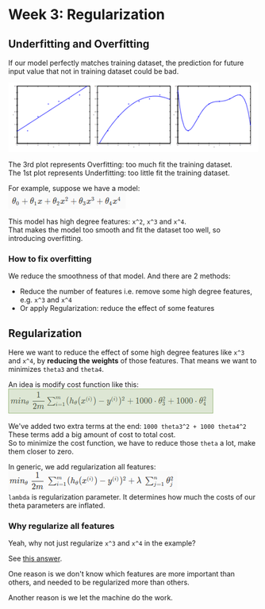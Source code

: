 # Week 3: Regularization

## Underfitting and Overfitting

If our model perfectly matches training dataset, the prediction for future input value that not in training dataset could be bad.  

![Overfitting](overfitting.png)

The 3rd plot represents Overfitting: too much fit the training dataset.  
The 1st plot represents Underfitting: too little fit the training dataset.

For example, suppose we have a model:  
![overfit-h](overfit-h.png)

This model has high degree features: `x^2`, `x^3` and `x^4`.  
That makes the model too smooth and fit the dataset too well, so introducing overfitting.

### How to fix overfitting

We reduce the smoothness of that model. And there are 2 methods:

- Reduce the number of features i.e. remove some high degree features, e.g. `x^3` and `x^4`
- Or apply Regularization: reduce the effect of some features

## Regularization

Here we want to reduce the effect of some high degree features like `x^3` and `x^4`, by **reducing the weights** of those features. That means we want to minimizes `theta3` and `theta4`.

An idea is modify cost function like this:  
![reg cost](reg-cost.png)

We've added two extra terms at the end: `1000 theta3^2 + 1000 theta4^2`  
These terms add a big amount of cost to total cost.  
So to minimize the cost function, we have to reduce those `theta` a lot, make them closer to zero.

In generic, we add regularization all features:  
![regularization](regularization-cost-function.png)  
`lambda` is regularization parameter. It determines how much the costs of our theta parameters are inflated.

### Why regularize all features

Yeah, why not just regularize `x^3` and `x^4` in the example?

See [this answer](https://stats.stackexchange.com/questions/230013/why-regularize-all-parameters-in-the-same-way).

One reason is we don't know which features are more important than others, and needed to be regularized more than others.

Another reason is we let the machine do the work.